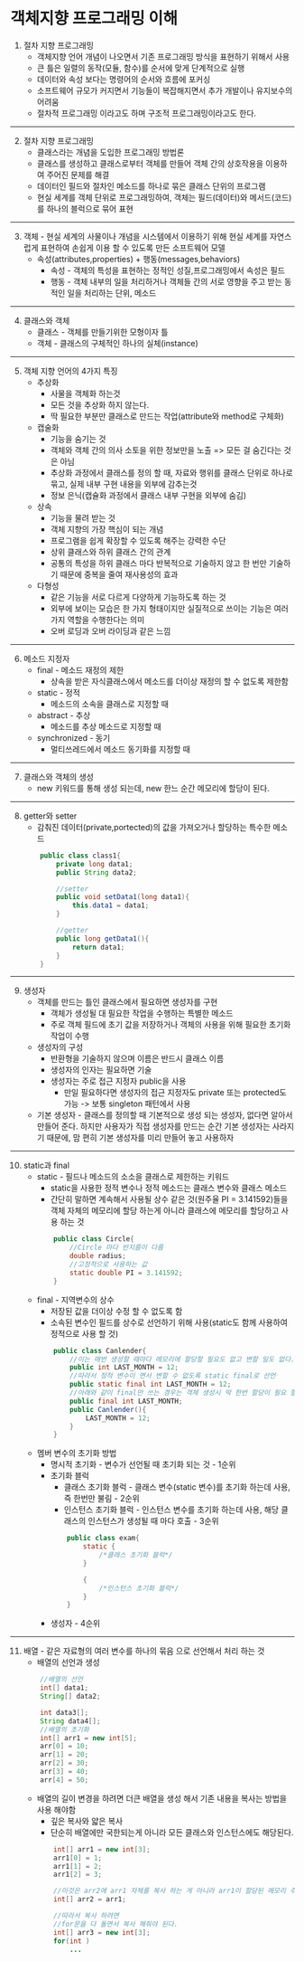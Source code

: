 # 객체지향 프로그래밍 이해
1. 절차 지향 프로그래밍
    - 객체지향 언어 개념이 나오면서 기존 프로그래밍 방식을 표현하기 위해서 사용
    - 큰 틀은 일렬의 동작(모듈, 함수)를 순서에 맞게 단계적으로 실행
    - 데이터와 속성 보다는 명령어의 순서와 흐름에 포커싱
    - 소프트웨어 규모가 커지면서 기능들이 복잡해지면서 추가 개발이나 유지보수의 어려움
    - 절차적 프로그래밍 이라고도 하며 구조적 프로그래밍이라고도 한다.
***
2. 절차 지향 프로그래밍
    - 클래스라는 개념을 도입한 프로그래밍 방법론
    - 클래스를 생성하고 클래스로부터 객체를 만들어 객체 간의 상호작용을 이용하여 주어진 문제를 해결
    - 데이터인 필드와 절차인 메소드를 하나로 묶은 클래스 단위의 프로그램
    - 현실 세계를 객체 단위로 프로그래밍하여, 객체는 필드(데이터)와 메서드(코드)를 하나의 블럭으로 묶어 표현
***
3. 객체 - 현실 세계의 사물이나 개념을 시스템에서 이용하기 위해 현실 세계를 자연스럽게 표현하여 손쉽게 이용 할 수 있도록 만든 소프트웨어 모델
    + 속성(attributes,properties) + 행동(messages,behaviors)
        - 속성 - 객체의 특성을 표현하는 정적인 성질,프로그래밍에서 속성은 필드
        - 행동 - 객체 내부의 일을 처리하거나 객체들 간의 서로 영향을 주고 받는 동적인 일을 처리하는 단위, 메소드
***
4. 클래스와 객체
    + 클래스 - 객체를 만들기위한 모형이자 틀
    + 객체 - 클래스의 구체적인 하나의 실체(instance)
***
5. 객체 지향 언어의 4가지 특징
    + 추상화
        - 사물을 객체화 하는것
        - 모든 것을 추상화 하지 않는다.
        - 딱 필요한 부분만 클래스로 만드는 작업(attribute와 method로 구체화)
    + 캡술화
        - 기능을 숨기는 것
        - 객체와 객체 간의 의사 소토을 위한 정보만을 노출 => 모든 걸 숨긴다는 것은 아님
        - 추상화 과정에서 클래스를 정의 할 때, 자료와 행위를 클래스 단위로 하나로 묶고, 실제 내부 구현 내용을 외부에 감추는것
        - 정보 은닉(캡슐화 과정에서 클래스 내부 구현을 외부에 숨김)
    + 상속
        - 기능을 물려 받는 것
        - 객체 지향의 가장 핵심이 되는 개념
        - 프로그램을 쉽게 확장할 수 있도록 해주는 강력한 수단
        -  상위 클래스와 하위 클래스 간의 관계
        - 공통의 특성을 하위 클래스 마다 반복적으로 기술하지 않고 한 번만 기술하기 때문에 중복을 줄여 재사용성의 효과
    + 다형성
        - 같은 기능을 서로 다르게 다양하게 기능하도록 하는 것
        - 외부에 보이는 모습은 한 가지 형태이지만 실질적으로 쓰이는 기능은 여러가지 역할을 수행한다는 의미
        - 오버 로딩과 오버 라이딩과 같은 느낌
***
6. 메소드 지정자
    + final - 메소드 재정의 제한
        - 상속을 받은 자식클래스에서 메소드를 더이상 재정의 할 수 없도록 제한함
    + static - 정적
        - 메소드의 소속을 클래스로 지정할 때
    + abstract - 추상
        - 메소드를 추상 메소드로 지정할 때
    + synchronized - 동기
        - 멀티쓰레드에서 메소드 동기화를 지정할 때
***
7. 클래스와 객체의 생성
    + new 키워드를 통해 생성 되는데, new 한느 순간 메모리에 할당이 된다.
***
8. getter와 setter
    + 감춰진 데이터(private,portected)의 값을 가져오거나 할당하는 특수한 메소드
    ```Java
        public class class1{
            private long data1;
            public String data2;

            //setter
            public void setData1(long data1){
                this.data1 = data1;
            }

            //getter
            public long getData1(){
                return data1;
            }
        }
    ```
***
9. 생성자
    + 객체를 만드는 틀인 클래스에서 필요하면 생성자를 구현
        - 객체가 생성될 대 필요한 작업을 수행하는 특별한 메소드
        - 주로 객체 필드에 초기 값을 저장하거나 객체의 사용을 위해 필요한 초기화 작업이 수행
    + 생성자의 구성
        - 반환형을 기술하지 않으며 이름은 반드시 클래스 이름
        - 생성자의 인자는 필요하면 기술
        - 생성자는 주로 접근 지정자 public을 사용
            - 만일 필요하다면 생성자의 접근 지정자도 private 또는 protected도 가능 -> 보통 singleton 패턴에서 사용
    + 기본 생성자 - 클래스를 정의할 때 기본적으로 생성 되는 생성자, 없다면 알아서 만들어 준다. 하지만 사용자가 직접 생성자를 만드는 순간 기본 생성자는 사라지기 때문에, 맘 편히 기본 생성자를 미리 만들어 놓고 사용하자
***
10. static과 final
    + static - 필드나 메소드의 소소을 클래스로 제한하는 키워드
        - static을 사용한 정적 변수나 정적 메소드는 클래스 변수와 클래스 메소드
        - 간단히 말하면 계속해서 사용될 상수 같은 것(원주율 PI = 3.141592)들을 객체 자체의 메모리에 할당 하는게 아니라 클래스에 메모리를 할당하고 사용 하는 것
        ```Java
            public class Circle{
                //Circle 마다 반지름이 다름
                double radius;
                //고정적으로 사용하는 값
                static double PI = 3.141592;
            }
        ```
    + final - 지역변수의 상수
        - 저장된 값을 더이상 수정 할 수 없도록 함
        - 소속된 변수인 필드를 상수로 선언하기 위해 사용(static도 함께 사용하여 정적으로 사용 할 것)
        ```Java
            public class Canlender{
                //이는 매번 생성할 때마다 메모리에 할당할 필요도 없고 변할 일도 없다.
                public int LAST_MONTH = 12;
                //따라서 정적 변수이 면서 변할 수 없도록 static final로 선언
                public static final int LAST_MONTH = 12;
                //아래와 같이 final만 쓰는 경우는 객체 생성시 딱 한번 할당이 필요 할때 사용 할 수 있다.
                public final int LAST_MONTH;
                public Canlender(){
                    LAST_MONTH = 12;
                }
            }
        ```
    + 멤버 변수의 초기화 방법
        - 명시적 초기화 - 변수가 선언될 때 초기화 되는 것 - 1순위
        - 초기화 블럭
            - 클래스 초기화 블럭 - 클래스 변수(static 변수)를 초기화 하는데 사용, 즉 한번만 불림 - 2순위
            - 인스턴스 초기화 블럭 - 인스턴스 변수를 초기화 하는데 사용, 해당 클래스의 인스턴스가 생성될 때 마다 호출 - 3순위
            ```Java
                public class exam{
                    static {
                        /*클래스 초기화 블럭*/
                    }

                    {
                        /*인스턴스 초기화 블럭*/
                    }
                }
            ```
        - 생성자 - 4순위
***
11. 배열 - 같은 자료형의 여러 변수를 하나의 묶음 으로 선언해서 처리 하는 것
    + 배열의 선언과 생성
    ```Java
        //배열의 선언
        int[] data1;
        String[] data2;

        int data3[];
        String data4[];
        //배열의 초기화
        int[] arr1 = new int[5];
        arr[0] = 10;
        arr[1] = 20;
        arr[2] = 30;
        arr[3] = 40;
        arr[4] = 50;
    ```
    + 배열의 길이 변경을 하려면 더큰 배열을 생성 해서 기존 내용을 복사는 방법을 사용 해야함
        - 깊은 복사와 얇은 복사
        - 단순히 배열에만 국한되는게 아니라 모든 클래스와 인스턴스에도 해당된다.
        ```Java
            int[] arr1 = new int[3];
            arr1[0] = 1;
            arr1[1] = 2;
            arr1[2] = 3;

            //이것은 arr2에 arr1 자체를 복사 하는 게 아니라 arr1이 할당된 메모리 주소를 arr2도 가리킨다는 뜻이다.
            int[] arr2 = arr1;

            //따라서 복사 하려면
            //for문을 다 돌면서 복사 해줘야 된다.
            int[] arr3 = new int[3];
            for(int )
                ...
        ```

        
